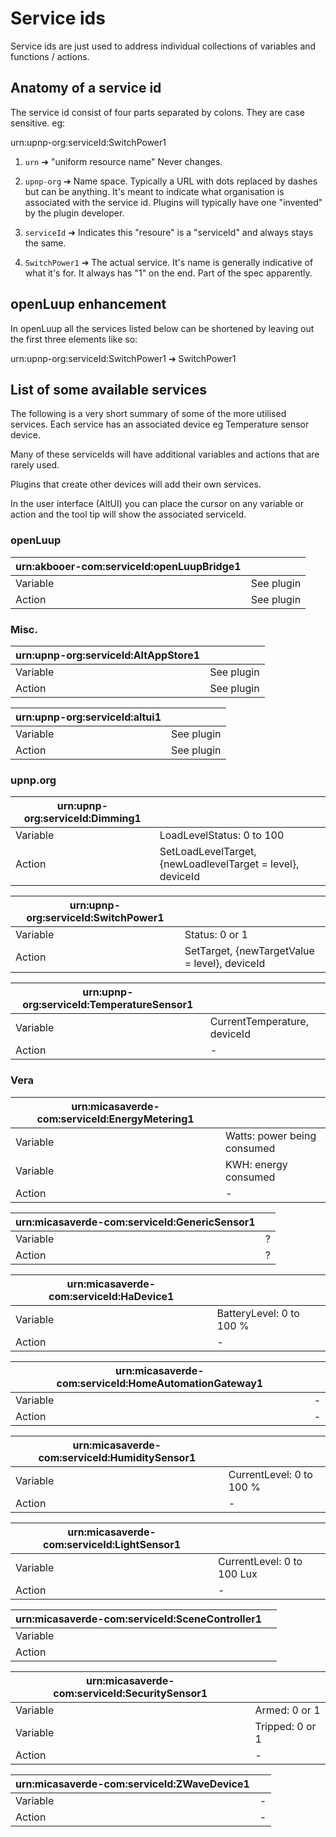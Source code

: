 # Service ids
Service ids are just used to address individual collections of variables and functions / actions.

## Anatomy of a service id
The service id consist of four parts separated by colons. They are case sensitive. eg:

urn:upnp-org:serviceId:SwitchPower1

1. `urn` ➔ "uniform resource name" Never changes.

2. `upnp-org` ➔ Name space. Typically a URL with dots replaced by dashes but can be anything. It's meant to indicate what organisation is associated with the service id. Plugins will typically have one "invented" by the plugin developer.

3. `serviceId` ➔ Indicates this "resoure" is a "serviceId" and always stays the same.

4. `SwitchPower1` ➔ The actual service. It's name is generally indicative of what it's for. It always has "1" on the end. Part of the spec apparently.

## openLuup enhancement
In openLuup all the services listed below can be shortened by leaving out the first three elements like so:

urn:upnp-org:serviceId:SwitchPower1 ➔ SwitchPower1

## List of some available services
The following is a very short summary of some of the more utilised services. Each service has an associated device eg Temperature sensor device.

Many of these serviceIds will have additional variables and actions that are rarely used.

Plugins that create other devices will add their own services.

In the user interface (AltUI) you can place the cursor on any variable or action and the tool tip will show the associated serviceId.

### openLuup
|urn:akbooer-com:serviceId:openLuupBridge1||
|---|---|
|Variable|See plugin|
|Action|See plugin|

### Misc.
|urn:upnp-org:serviceId:AltAppStore1||
|---|---|
|Variable|See plugin|
|Action|See plugin|

|urn:upnp-org:serviceId:altui1||
|---|---|
|Variable|See plugin|
|Action|See plugin|

### upnp.org
|urn:upnp-org:serviceId:Dimming1||
|---|---|
|Variable|LoadLevelStatus: 0 to 100|
|Action|SetLoadLevelTarget, \{newLoadlevelTarget = level}, deviceId|

|urn:upnp-org:serviceId:SwitchPower1||
|---|---|
|Variable|Status: 0 or 1|
|Action|SetTarget, \{newTargetValue = level}, deviceId|

|urn:upnp-org:serviceId:TemperatureSensor1||
|---|---|
|Variable|CurrentTemperature, deviceId|
|Action|-|

### Vera
|urn:micasaverde-com:serviceId:EnergyMetering1||
|---|---|
|Variable|Watts: power being consumed|
|Variable|KWH: energy consumed|
|Action|-|

|urn:micasaverde-com:serviceId:GenericSensor1||
|---|---|
|Variable|?|
|Action|?|

|urn:micasaverde-com:serviceId:HaDevice1||
|---|---|
|Variable|BatteryLevel: 0 to 100 %|
|Action|-|

|urn:micasaverde-com:serviceId:HomeAutomationGateway1||
|---|---|
|Variable|-|
|Action|-|

|urn:micasaverde-com:serviceId:HumiditySensor1||
|---|---|
|Variable|CurrentLevel: 0 to 100 %|
|Action|-|

|urn:micasaverde-com:serviceId:LightSensor1||
|---|---|
|Variable|CurrentLevel: 0 to 100 Lux|
|Action|-|

|urn:micasaverde-com:serviceId:SceneController1||
|---|---|
|Variable||
|Action||

|urn:micasaverde-com:serviceId:SecuritySensor1||
|---|---|
|Variable|Armed: 0 or 1|
|Variable|Tripped: 0 or 1|
|Action|-|

|urn:micasaverde-com:serviceId:ZWaveDevice1||
|---|---|
|Variable|-|
|Action|-|
